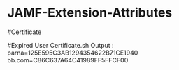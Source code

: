 # JAMF-Extension-Attributes

#Certificate

#Expired User Certificate.sh
  Output :
          parna=125E595C3AB1294354622B71CE1940
          bb.com=C86C637A64C41989FF5FFCF00
